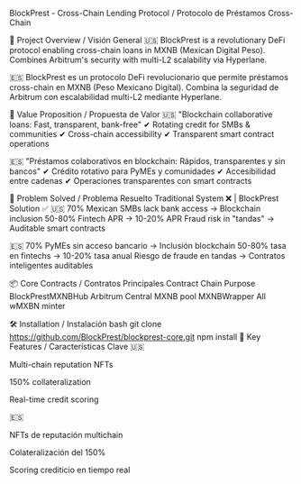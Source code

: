 BlockPrest - Cross-Chain Lending Protocol / Protocolo de Préstamos Cross-Chain

🌟 Project Overview / Visión General
🇺🇸 BlockPrest is a revolutionary DeFi protocol enabling cross-chain loans in MXNB (Mexican Digital Peso). Combines Arbitrum's security with multi-L2 scalability via Hyperlane.

🇪🇸 BlockPrest es un protocolo DeFi revolucionario que permite préstamos cross-chain en MXNB (Peso Mexicano Digital). Combina la seguridad de Arbitrum con escalabilidad multi-L2 mediante Hyperlane.

🚀 Value Proposition / Propuesta de Valor
🇺🇸 "Blockchain collaborative loans: Fast, transparent, bank-free"
✔ Rotating credit for SMBs & communities
✔ Cross-chain accessibility
✔ Transparent smart contract operations

🇪🇸 "Préstamos colaborativos en blockchain: Rápidos, transparentes y sin bancos"
✔ Crédito rotativo para PyMEs y comunidades
✔ Accesibilidad entre cadenas
✔ Operaciones transparentes con smart contracts

📌 Problem Solved / Problema Resuelto
Traditional System ❌ | BlockPrest Solution ✅
🇺🇸
70% Mexican SMBs lack bank access → Blockchain inclusion
50-80% Fintech APR → 10-20% APR
Fraud risk in "tandas" → Auditable smart contracts

🇪🇸
70% PyMEs sin acceso bancario → Inclusión blockchain
50-80% tasa en fintechs → 10-20% tasa anual
Riesgo de fraude en tandas → Contratos inteligentes auditables

📦 Core Contracts / Contratos Principales
Contract	Chain	Purpose
BlockPrestMXNBHub	Arbitrum	Central MXNB pool
MXNBWrapper	All	wMXBN minter

🛠️ Installation / Instalación
bash
git clone https://github.com/BlockPrest/blockprest-core.git
npm install
🔗 Key Features / Características Clave
🇺🇸

Multi-chain reputation NFTs

150% collateralization

Real-time credit scoring

🇪🇸

NFTs de reputación multichain

Colateralización del 150%

Scoring crediticio en tiempo real
